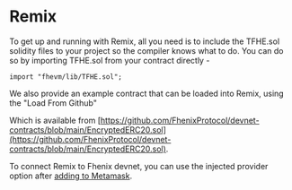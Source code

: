 # Remix

To get up and running with Remix, all you need is to include the TFHE.sol solidity files to your project so the compiler knows what to do. You can do so by importing TFHE.sol from your contract directly -

```solidity
import "fhevm/lib/TFHE.sol";
```

We also provide an example contract that can be loaded into Remix, using the "Load From Github"

[//]: # (Todo: Add images)

Which is available from [https://github.com/FhenixProtocol/devnet-contracts/blob/main/EncryptedERC20.sol](https://github.com/FhenixProtocol/devnet-contracts/blob/main/EncryptedERC20.sol).

To connect Remix to Fhenix devnet, you can use the injected provider option after [adding to Metamask](../overview/connecting-to-the-devnet.md).
